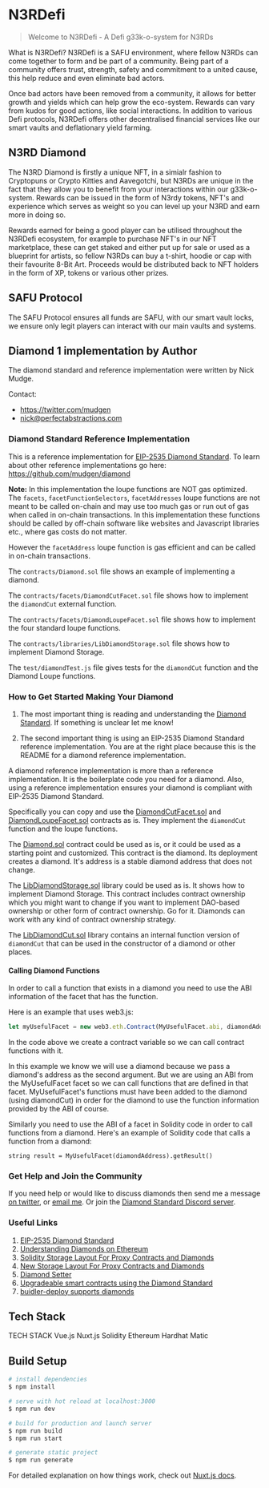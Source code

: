 # N3RDefi

> Welcome to N3RDefi - A Defi g33k-o-system for N3RDs

What is N3RDefi?
N3RDefi is a SAFU environment, where fellow N3RDs can come together to form and be part of a community. Being part of a community offers trust, strength, safety and commitment to a united cause, this help reduce and even eliminate bad actors.

Once bad actors have been removed from a community, it allows for better growth and yields which can help grow the eco-system. Rewards can vary from kudos for good actions, like social interactions. In addition to various Defi protocols, N3RDefi offers other decentralised financial services like our smart vaults and deflationary yield farming.

## N3RD Diamond

The N3RD Diamond is firstly a unique NFT, in a simialr fashion to Cryptopuns or Crypto Kitties and Aavegotchi, but N3RDs are unique in the fact that they allow you to
benefit from your interactions within our g33k-o-system. Rewards can be issued in the form of N3rdy tokens, NFT's and experience which serves as weight so you can level up your N3RD and earn more in doing so.

Rewards earned for being a good player can be utilised throughout the N3RDefi ecosystem, for example to purchase NFT's in our NFT marketplace, these can get staked and either put up for sale or used as a blueprint for artists, so fellow N3RDs can buy a t-shirt, hoodie or cap with their favourite 8-Bit Art. Proceeds would be distributed back to NFT holders in the form of XP, tokens or various other prizes.

## SAFU Protocol

The SAFU Protocol ensures all funds are SAFU, with our smart vault locks, we ensure only legit players can interact with our main vaults and systems.

## Diamond 1 implementation by Author

The diamond standard and reference implementation were written by Nick Mudge.

Contact:

- https://twitter.com/mudgen
- nick@perfectabstractions.com

### Diamond Standard Reference Implementation

This is a reference implementation for [EIP-2535 Diamond Standard](https://github.com/ethereum/EIPs/issues/2535). To learn about other reference implementations go here: https://github.com/mudgen/diamond

**Note:** In this implementation the loupe functions are NOT gas optimized. The `facets`, `facetFunctionSelectors`, `facetAddresses` loupe functions are not meant to be called on-chain and may use too much gas or run out of gas when called in on-chain transactions. In this implementation these functions should be called by off-chain software like websites and Javascript libraries etc., where gas costs do not matter.

However the `facetAddress` loupe function is gas efficient and can be called in on-chain transactions.

The `contracts/Diamond.sol` file shows an example of implementing a diamond.

The `contracts/facets/DiamondCutFacet.sol` file shows how to implement the `diamondCut` external function.

The `contracts/facets/DiamondLoupeFacet.sol` file shows how to implement the four standard loupe functions.

The `contracts/libraries/LibDiamondStorage.sol` file shows how to implement Diamond Storage.

The `test/diamondTest.js` file gives tests for the `diamondCut` function and the Diamond Loupe functions.

### How to Get Started Making Your Diamond

1. The most important thing is reading and understanding the [Diamond Standard](https://github.com/ethereum/EIPs/issues/2535). If something is unclear let me know!

2. The second important thing is using an EIP-2535 Diamond Standard reference implementation. You are at the right place because this is the README for a diamond reference implementation.

A diamond reference implementation is more than a reference implementation. It is the boilerplate code you need for a diamond. Also, using a reference implementation ensures your diamond is compliant with EIP-2535 Diamond Standard.

Specifically you can copy and use the [DiamondCutFacet.sol](./contracts/facets/DiamondCutFacet.sol) and [DiamondLoupeFacet.sol](./contracts/facets/DiamondLoupeFacet.sol) contracts as is. They implement the `diamondCut` function and the loupe functions.

The [Diamond.sol](./contracts/Diamond.sol) contract could be used as is, or it could be used as a starting point and customized. This contract is the diamond. Its deployment creates a diamond. It's address is a stable diamond address that does not change.

The [LibDiamondStorage.sol](./contracts/libraries/LibDiamondStorage.sol) library could be used as is. It shows how to implement Diamond Storage. This contract includes contract ownership which you might want to change if you want to implement DAO-based ownership or other form of contract ownership. Go for it. Diamonds can work with any kind of contract ownership strategy.

The [LibDiamondCut.sol](./contracts/libraries/LibDiamondCut.sol) library contains an internal function version of `diamondCut` that can be used in the constructor of a diamond or other places.

#### Calling Diamond Functions

In order to call a function that exists in a diamond you need to use the ABI information of the facet that has the function.

Here is an example that uses web3.js:

```javascript
let myUsefulFacet = new web3.eth.Contract(MyUsefulFacet.abi, diamondAddress);
```

In the code above we create a contract variable so we can call contract functions with it.

In this example we know we will use a diamond because we pass a diamond's address as the second argument. But we are using an ABI from the MyUsefulFacet facet so we can call functions that are defined in that facet. MyUsefulFacet's functions must have been added to the diamond (using diamondCut) in order for the diamond to use the function information provided by the ABI of course.

Similarly you need to use the ABI of a facet in Solidity code in order to call functions from a diamond. Here's an example of Solidity code that calls a function from a diamond:

```solidity
string result = MyUsefulFacet(diamondAddress).getResult()
```

### Get Help and Join the Community

If you need help or would like to discuss diamonds then send me a message [on twitter](https://twitter.com/mudgen), or [email me](mailto:nick@perfectabstractions.com). Or join the [Diamond Standard Discord server](https://discord.gg/kQewPw2).

### Useful Links

1. [EIP-2535 Diamond Standard](https://github.com/ethereum/EIPs/issues/2535)
1. [Understanding Diamonds on Ethereum](https://dev.to/mudgen/understanding-diamonds-on-ethereum-1fb)
1. [Solidity Storage Layout For Proxy Contracts and Diamonds](https://medium.com/1milliondevs/solidity-storage-layout-for-proxy-contracts-and-diamonds-c4f009b6903)
1. [New Storage Layout For Proxy Contracts and Diamonds](https://medium.com/1milliondevs/new-storage-layout-for-proxy-contracts-and-diamonds-98d01d0eadb)
1. [Diamond Setter](https://github.com/lampshade9909/DiamondSetter)
1. [Upgradeable smart contracts using the Diamond Standard](https://hiddentao.com/archives/2020/05/28/upgradeable-smart-contracts-using-diamond-standard)
1. [buidler-deploy supports diamonds](https://github.com/wighawag/buidler-deploy/)

## Tech Stack

TECH STACK
Vue.js
Nuxt.js
Solidity
Ethereum
Hardhat
Matic

## Build Setup

```bash
# install dependencies
$ npm install

# serve with hot reload at localhost:3000
$ npm run dev

# build for production and launch server
$ npm run build
$ npm run start

# generate static project
$ npm run generate
```

For detailed explanation on how things work, check out [Nuxt.js docs](https://nuxtjs.org).
